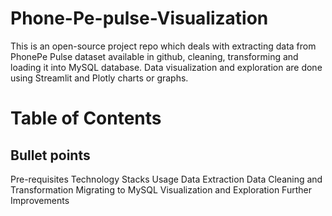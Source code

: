 # Phone-Pe-pulse-Visualization
This is an open-source project repo which deals with extracting data from PhonePe Pulse dataset available in github, cleaning, transforming and loading it into MySQL database. Data visualization and exploration are done using Streamlit and Plotly charts or graphs.

# Table of Contents
## Bullet points
Pre-requisites
Technology Stacks
Usage
Data Extraction
Data Cleaning and Transformation
Migrating to MySQL
Visualization and Exploration
Further Improvements

